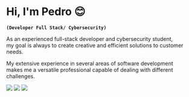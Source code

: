 # Hi, I'm Pedro 😊

**`(Developer Full Stack/ Cybersecurity)`**

As an experienced full-stack developer and cybersecurity student,<br/>
my goal is always to create creative and efficient solutions to customer needs.<br/>

My extensive experience in several areas of software development <br/>
makes me a versatile professional capable of dealing with different challenges.<br/>

<p align="left">
    <a href="https://t.me/boloto1979"><img src="https://img.shields.io/badge/Telegram-2CA5E0?style=for-the-badge&logo=telegram&logoColor=white"></a>
    <a href="https://criarmeulink.com.br/u/1675193138"><img src="https://img.shields.io/badge/Gmail-D14836?style=for-the-badge&logo=gmail&logoColor=white"></a>
    <img src="https://tryhackme-badges.s3.amazonaws.com/pedro.lima1979.png?1"></img>
</p>
